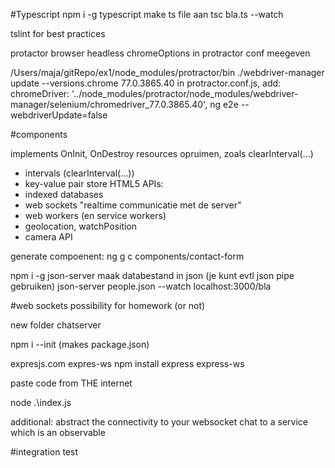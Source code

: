 #Typescript
npm i -g typescript
make ts file aan
tsc bla.ts --watch


tslint for best practices

protactor browser headless
chromeOptions in protractor conf meegeven


/Users/maja/gitRepo/ex1/node_modules/protractor/bin
./webdriver-manager update --versions.chrome 77.0.3865.40
in protractor.conf.js, add:
  chromeDriver: '../node_modules/protractor/node_modules/webdriver-manager/selenium/chromedriver_77.0.3865.40',
ng e2e --webdriverUpdate=false



#components

implements OnInit, OnDestroy
resources opruimen, zoals clearInterval(...)
- intervals (clearInterval(...))
- key-value pair store
HTML5 APIs:
- indexed databases
- web sockets "realtime communicatie met de server"
- web workers (en service workers)
- geolocation, watchPosition
- camera API

generate compoenent:
ng g c components/contact-form


npm i -g json-server
maak databestand in json (je kunt evtl json pipe gebruiken)
json-server people.json --watch
localhost:3000/bla


#web sockets
possibility for homework (or not)

new folder chatserver

npm i --init
(makes package.json)

expresjs.com
expres-ws
npm install express express-ws

paste code from THE internet

node .\index.js

additional: abstract the connectivity to your websocket chat to a service which is an observable

#integration test
